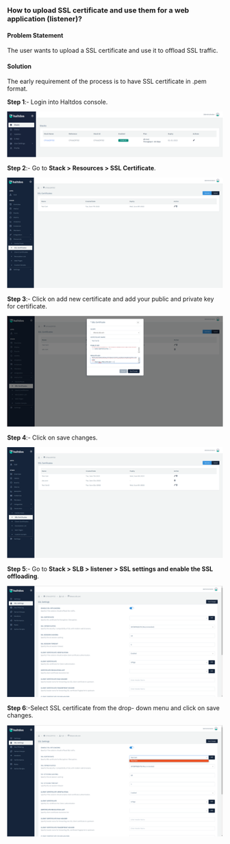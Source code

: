 ### **How to upload SSL certificate and use them for a web application (listener)**?

#### **Problem Statement**

The user wants to upload a SSL certificate and use it to offload SSL traffic.

#### **Solution**

The early requirement of the process is to have SSL certificate in .pem format.

**Step 1**:- Login into Haltdos console.

![](/img/adc/v6/kb/adc22.1.png)

**Step 2**:- Go to **Stack > Resources > SSL Certificate**.

![](/img/adc/v6/kb/adc22.2.png)

**Step 3**:- Click on add new certificate and add your public and private key for certificate. 

![](/img/adc/v6/kb/adc22.3.png)

**Step 4**:- Click on save changes.

![](/img/adc/v6/kb/adc22.4.png)

**Step 5**:- Go to **Stack > SLB > listener > SSL settings and enable the SSL offloading**.

![](/img/adc/v6/kb/adc22.5.png)

**Step 6**:-Select SSL certificate from the drop- down menu and click on save changes.

![](/img/adc/v6/kb/adc22.6.png)